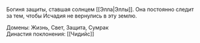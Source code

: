 Богиня защиты, ставшая солнцем [[Элла|Эллы]]. Она постоянно следит за тем, чтобы Исчадия не вернулись в эту землю.<br>

Домены: Жизнь, Свет, Защита, Сумрак<br>
Династия поклонения: [[Чидийс]]<br>
